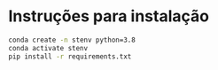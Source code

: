# Instruções para instalação

```bash
conda create -n stenv python=3.8
conda activate stenv
pip install -r requirements.txt
```